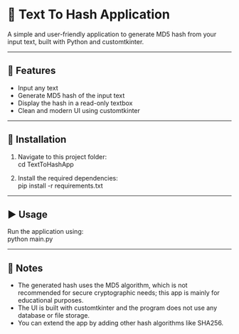 # 📝 Text To Hash Application

A simple and user-friendly application to generate MD5 hash from your input text, built with Python and customtkinter.

---

## 🚀 Features  
- Input any text  
- Generate MD5 hash of the input text  
- Display the hash in a read-only textbox  
- Clean and modern UI using customtkinter  

---

## 🔧 Installation  

1. Navigate to this project folder:  
cd TextToHashApp

2. Install the required dependencies:  
pip install -r requirements.txt

---

## ▶️ Usage  

Run the application using:  
python main.py

---

## 📌 Notes  
- The generated hash uses the MD5 algorithm, which is not recommended for secure cryptographic needs; this app is mainly for educational purposes.  
- The UI is built with customtkinter and the program does not use any database or file storage.  
- You can extend the app by adding other hash algorithms like SHA256.